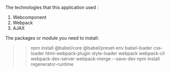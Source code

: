 The technologies that this application used : 
1. Webcomponent
2. Webpack
3. AJAX

The packages or module you need to install:
>> npm install @babel/core @babel/preset-env babel-loader css-loader html-webpack-plugin style-loader webpack webpack-cli webpack-dev-server webpack-merge --save-dev
>> npm install regenerator-runtime